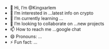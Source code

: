 - 👋 Hi, I’m @Kingxarlem
- 👀 I’m interested in ...latest info on crypto
- 🌱 I’m currently learning ...
- 💞️ I’m looking to collaborate on ...new projects 
- 📫 How to reach me ...google chat
- 😄 Pronouns: ...
- ⚡ Fun fact: ...

<!---
Kingxarlem/Kingxarlem is a ✨ special ✨ repository because its `README.md` (this file) appears on your GitHub profile.
You can click the Preview link to take a look at your changes.
--->
